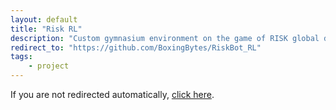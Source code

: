 ```yaml
---
layout: default
title: "Risk RL"
description: "Custom gymnasium environment on the game of RISK global domination, and solving it using RL algorithms"
redirect_to: "https://github.com/BoxingBytes/RiskBot_RL"
tags: 
    - project
---
```


<script>
window.location.href = "{{ page.redirect_to }}";
</script>

<p>If you are not redirected automatically, <a href="{{ page.redirect_to }}">click here</a>.</p>